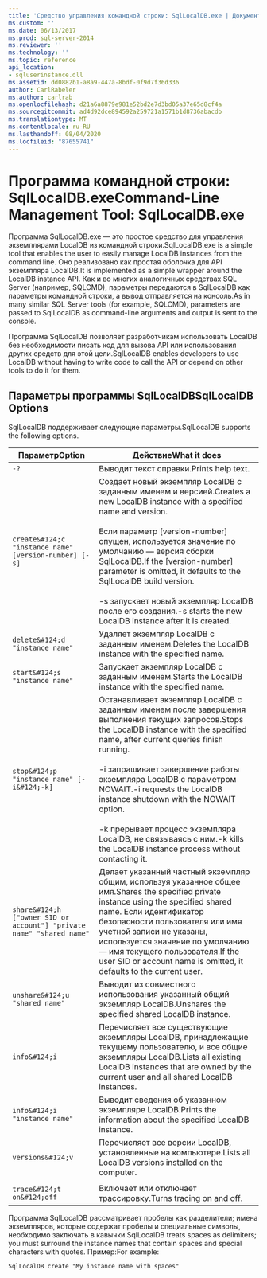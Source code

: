 ```yaml
---
title: 'Средство управления командной строки: SqlLocalDB.exe | Документация Майкрософт'
ms.custom: ''
ms.date: 06/13/2017
ms.prod: sql-server-2014
ms.reviewer: ''
ms.technology: ''
ms.topic: reference
api_location:
- sqluserinstance.dll
ms.assetid: dd0882b1-a8a9-447a-8bdf-0f9d7f36d336
author: CarlRabeler
ms.author: carlrab
ms.openlocfilehash: d21a6a8879e981e52bd2e7d3bd05a37e65d8cf4a
ms.sourcegitcommit: ad4d92dce894592a259721a1571b1d8736abacdb
ms.translationtype: MT
ms.contentlocale: ru-RU
ms.lasthandoff: 08/04/2020
ms.locfileid: "87655741"
---
```

# <a name="command-line-management-tool-sqllocaldbexe"></a><span data-ttu-id="f48ef-102">Программа командной строки: SqlLocalDB.exe</span><span class="sxs-lookup"><span data-stu-id="f48ef-102">Command-Line Management Tool: SqlLocalDB.exe</span></span>
  <span data-ttu-id="f48ef-103">Программа SqlLocalDB.exe — это простое средство для управления экземплярами LocalDB из командной строки.</span><span class="sxs-lookup"><span data-stu-id="f48ef-103">SqlLocalDB.exe is a simple tool that enables the user to easily manage LocalDB instances from the command line.</span></span> <span data-ttu-id="f48ef-104">Оно реализовано как простая оболочка для API экземпляра LocalDB.</span><span class="sxs-lookup"><span data-stu-id="f48ef-104">It is implemented as a simple wrapper around the LocalDB instance API.</span></span> <span data-ttu-id="f48ef-105">Как и во многих аналогичных средствах SQL Server (например, SQLCMD), параметры передаются в SqlLocalDB как параметры командной строки, а вывод отправляется на консоль.</span><span class="sxs-lookup"><span data-stu-id="f48ef-105">As in many similar SQL Server tools (for example, SQLCMD), parameters are passed to SqlLocalDB as command-line arguments and output is sent to the console.</span></span>  
  
 <span data-ttu-id="f48ef-106">Программа SqlLocalDB позволяет разработчикам использовать LocalDB без необходимости писать код для вызова API или использования других средств для этой цели.</span><span class="sxs-lookup"><span data-stu-id="f48ef-106">SqlLocalDB enables developers to use LocalDB without having to write code to call the API or depend on other tools to do it for them.</span></span>  
  
## <a name="sqllocaldb-options"></a><span data-ttu-id="f48ef-107">Параметры программы SqlLocalDB</span><span class="sxs-lookup"><span data-stu-id="f48ef-107">SqlLocalDB Options</span></span>  
 <span data-ttu-id="f48ef-108">SqlLocalDB поддерживает следующие параметры.</span><span class="sxs-lookup"><span data-stu-id="f48ef-108">SqlLocalDB supports the following options.</span></span>  
  
|<span data-ttu-id="f48ef-109">Параметр</span><span class="sxs-lookup"><span data-stu-id="f48ef-109">Option</span></span>|<span data-ttu-id="f48ef-110">Действие</span><span class="sxs-lookup"><span data-stu-id="f48ef-110">What it does</span></span>|  
|------------|------------------|  
|`-?`|<span data-ttu-id="f48ef-111">Выводит текст справки.</span><span class="sxs-lookup"><span data-stu-id="f48ef-111">Prints help text.</span></span>|  
|`create&#124;c "instance name" [version-number] [-s]`|<span data-ttu-id="f48ef-112">Создает новый экземпляр LocalDB с заданным именем и версией.</span><span class="sxs-lookup"><span data-stu-id="f48ef-112">Creates a new LocalDB instance with a specified name and version.</span></span><br /><br /> <span data-ttu-id="f48ef-113">Если параметр [version-number] опущен, используется значение по умолчанию — версия сборки SqlLocalDB.</span><span class="sxs-lookup"><span data-stu-id="f48ef-113">If the [version-number] parameter is omitted, it defaults to the SqlLocalDB build version.</span></span><br /><br /> <span data-ttu-id="f48ef-114">-s запускает новый экземпляр LocalDB после его создания.</span><span class="sxs-lookup"><span data-stu-id="f48ef-114">-s starts the new LocalDB instance after it is created.</span></span>|  
|`delete&#124;d "instance name"`|<span data-ttu-id="f48ef-115">Удаляет экземпляр LocalDB с заданным именем.</span><span class="sxs-lookup"><span data-stu-id="f48ef-115">Deletes the LocalDB instance with the specified name.</span></span>|  
|`start&#124;s "instance name"`|<span data-ttu-id="f48ef-116">Запускает экземпляр LocalDB с заданным именем.</span><span class="sxs-lookup"><span data-stu-id="f48ef-116">Starts the LocalDB instance with the specified name.</span></span>|  
|`stop&#124;p "instance name" [-i&#124;-k]`|<span data-ttu-id="f48ef-117">Останавливает экземпляр LocalDB с заданным именем после завершения выполнения текущих запросов.</span><span class="sxs-lookup"><span data-stu-id="f48ef-117">Stops the LocalDB instance with the specified name, after current queries finish running.</span></span><br /><br /> <span data-ttu-id="f48ef-118">-i запрашивает завершение работы экземпляра LocalDB с параметром NOWAIT.</span><span class="sxs-lookup"><span data-stu-id="f48ef-118">-i requests the LocalDB instance shutdown with the NOWAIT option.</span></span><br /><br /> <span data-ttu-id="f48ef-119">-k прерывает процесс экземпляра LocalDB, не связываясь с ним.</span><span class="sxs-lookup"><span data-stu-id="f48ef-119">-k kills the LocalDB instance process without contacting it.</span></span>|  
|`share&#124;h ["owner SID or account"] "private name" "shared name"`|<span data-ttu-id="f48ef-120">Делает указанный частный экземпляр общим, используя указанное общее имя.</span><span class="sxs-lookup"><span data-stu-id="f48ef-120">Shares the specified private instance using the specified shared name.</span></span> <span data-ttu-id="f48ef-121">Если идентификатор безопасности пользователя или имя учетной записи не указаны, используется значение по умолчанию — имя текущего пользователя.</span><span class="sxs-lookup"><span data-stu-id="f48ef-121">If the user SID or account name is omitted, it defaults to the current user.</span></span>|  
|`unshare&#124;u "shared name"`|<span data-ttu-id="f48ef-122">Выводит из совместного использования указанный общий экземпляр LocalDB.</span><span class="sxs-lookup"><span data-stu-id="f48ef-122">Unshares the specified shared LocalDB instance.</span></span>|  
|`info&#124;i`|<span data-ttu-id="f48ef-123">Перечисляет все существующие экземпляры LocalDB, принадлежащие текущему пользователю, и все общие экземпляры LocalDB.</span><span class="sxs-lookup"><span data-stu-id="f48ef-123">Lists all existing LocalDB instances that are owned by the current user and all shared LocalDB instances.</span></span>|  
|`info&#124;i "instance name"`|<span data-ttu-id="f48ef-124">Выводит сведения об указанном экземпляре LocalDB.</span><span class="sxs-lookup"><span data-stu-id="f48ef-124">Prints the information about the specified LocalDB instance.</span></span>|  
|`versions&#124;v`|<span data-ttu-id="f48ef-125">Перечисляет все версии LocalDB, установленные на компьютере.</span><span class="sxs-lookup"><span data-stu-id="f48ef-125">Lists all LocalDB versions installed on the computer.</span></span>|  
|||  
|`trace&#124;t on&#124;off`|<span data-ttu-id="f48ef-126">Включает или отключает трассировку.</span><span class="sxs-lookup"><span data-stu-id="f48ef-126">Turns tracing on and off.</span></span>|  
  
 <span data-ttu-id="f48ef-127">Программа SqlLocalDB рассматривает пробелы как разделители; имена экземпляров, которые содержат пробелы и специальные символы, необходимо заключать в кавычки.</span><span class="sxs-lookup"><span data-stu-id="f48ef-127">SqlLocalDB treats spaces as delimiters; you must surround the instance names that contain spaces and special characters with quotes.</span></span> <span data-ttu-id="f48ef-128">Пример:</span><span class="sxs-lookup"><span data-stu-id="f48ef-128">For example:</span></span>  
  
 `SqlLocalDB create "My instance name with spaces"`  
  
  
